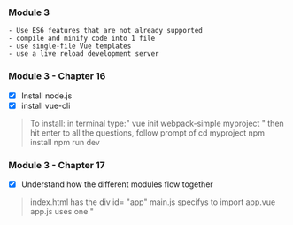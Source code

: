 ### Module 3 
    - Use ES6 features that are not already supported
    - compile and minify code into 1 file
    - use single-file Vue templates
    - use a live reload development server


### Module 3 - Chapter 16
- [x] Install node.js
- [x] install vue-cli
>To install: in terminal type:" vue init webpack-simple myproject " then hit enter to all the questions, follow prompt of 
>cd myproject
>npm install
>npm run dev

### Module 3 - Chapter 17
- [x] Understand how the different modules flow together 
> index.html has the div id= "app"
> main.js specifys to import app.vue 
> app.js uses one "<template>" tag to define 
